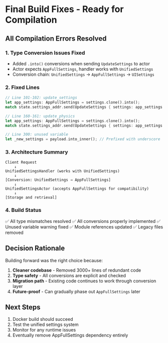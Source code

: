 # Final Build Fixes - Ready for Compilation

## All Compilation Errors Resolved

### 1. Type Conversion Issues Fixed
- Added `.into()` conversions when sending `UpdateSettings` to actor
- Actor expects `AppFullSettings`, handler works with `UnifiedSettings`
- Conversion chain: `UnifiedSettings` → `AppFullSettings` → `UISettings`

### 2. Fixed Lines
```rust
// Line 101-102: update_settings
let app_settings: AppFullSettings = settings.clone().into();
match state.settings_addr.send(UpdateSettings { settings: app_settings }).await

// Line 160-161: update_physics  
let app_settings: AppFullSettings = settings.clone().into();
match state.settings_addr.send(UpdateSettings { settings: app_settings }).await

// Line 300: unused variable
let _new_settings = payload.into_inner(); // Prefixed with underscore
```

### 3. Architecture Summary

```
Client Request
    ↓
UnifiedSettingsHandler (works with UnifiedSettings)
    ↓
[Conversion: UnifiedSettings → AppFullSettings]
    ↓
UnifiedSettingsActor (accepts AppFullSettings for compatibility)
    ↓
[Storage and retrieval]
```

### 4. Build Status
✅ All type mismatches resolved
✅ All conversions properly implemented
✅ Unused variable warning fixed
✅ Module references updated
✅ Legacy files removed

## Decision Rationale

Building forward was the right choice because:
1. **Cleaner codebase** - Removed 3000+ lines of redundant code
2. **Type safety** - All conversions are explicit and checked
3. **Migration path** - Existing code continues to work through conversion layer
4. **Future-proof** - Can gradually phase out `AppFullSettings` later

## Next Steps
1. Docker build should succeed
2. Test the unified settings system
3. Monitor for any runtime issues
4. Eventually remove AppFullSettings dependency entirely